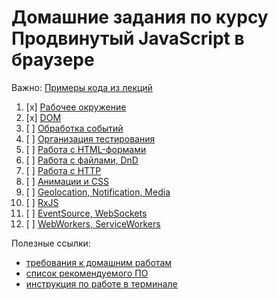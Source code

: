 # Домашние задания по курсу Продвинутый JavaScript в браузере

Важно: [Примеры кода из лекций](https://github.com/netology-code/ahj-code)

1. [x] [Рабочее окружение](env)
1. [x] [DOM](dom)
1. [ ] [Обработка событий](events)
1. [ ] [Организация тестирования](testing)
1. [ ] [Работа с HTML-формами](forms)
1. [ ] [Работа с файлами, DnD](dnd)
1. [ ] [Работа с HTTP](http)
1. [ ] [Анимации и CSS](anim)
1. [ ] [Geolocation, Notification, Media](media)
1. [ ] [RxJS](rxjs)
1. [ ] [EventSource, WebSockets](sse-ws)
1. [ ] [WebWorkers, ServiceWorkers](workers)

Полезные ссылки:
* [требования к домашним работам](requirements.md)
* [список рекомендуемого ПО](software.md)
* [инструкция по работе в терминале](terminal.md)
